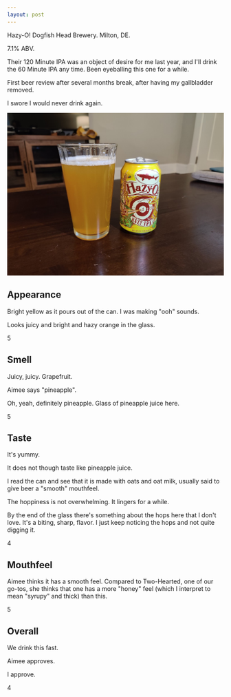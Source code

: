 ```yaml
---
layout: post
---
```

Hazy-O!
Dogfish Head Brewery.
Milton, DE.

7.1% ABV.

Their 120 Minute IPA was an object of desire for me last year,
and I'll drink the 60 Minute IPA any time.
Been eyeballing this one for a while.

First beer review after several months break,
after having my gallbladder removed.

I swore I would never drink again.

<img class="beer-photo" src="/beer/images/2021-03-11-dogfish-head-hazy-o.jpg"/>


## Appearance

Bright yellow as it pours out of the can.
I was making "ooh" sounds.

Looks juicy and bright and hazy orange in the glass.

5


## Smell

Juicy, juicy. Grapefruit.

Aimee says "pineapple".

Oh, yeah, definitely pineapple. Glass of pineapple juice here.

5


## Taste

It's yummy.

It does not though taste like pineapple juice.

I read the can and see that it is made with oats and oat milk,
usually said to give beer a "smooth" mouthfeel.

The hoppiness is not overwhelming.
It lingers for a while.

By the end of the glass
there's something about the hops here that I don't love.
It's a biting, sharp, flavor.
I just keep noticing the hops and not quite digging it.

4


## Mouthfeel

Aimee thinks it has a smooth feel.
Compared to Two-Hearted,
one of our go-tos,
she thinks that one has a more "honey" feel
(which I interpret to mean "syrupy" and thick)
than this.

5


## Overall

We drink this fast.

Aimee approves.

I approve.

4

